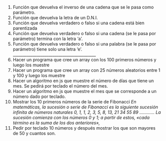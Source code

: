 1. Función que devuelva el inverso de una cadena que se le pasa como parámetro. 
2. Función que devuelva la letra de un D.N.I. 
3. Función que devuelva verdadero o falso si una cadena está bien parentizada 
4. Función que devuelva verdadero o falso si una cadena (se le pasa por parámetro) termina con la letra ‘a’. 
5. Función que devuelva verdadero o falso si una palabra (se le pasa por parámetro) tiene solo una letra ‘e’. __________________________________________ 
6. Hacer un programa que cree un array con los 100 primeros números y luego los muestre 
7. Hacer un programa que cree un array con 25 números aleatorios entre 1 y 100 y luego los muestre 
8. Hacer un algoritmo en js que muestre el número de días que tiene un mes. Se pedirá por teclado el número del mes. 
9. Hacer un algoritmo en js que muestre el mes que se corresponde a un número dado por teclado. 
10. Mostrar los 10 primeros números de la serie de Fibonacci 
*En matemáticas, la sucesión o serie de Fibonacci es la siguiente sucesión infinita de números naturales* 
*0, 1, 1, 2, 3, 5, 8, 13, 21 34 55 89 ………...* 
*La sucesión comienza con los números 0 y 1; a partir de estos, «cada término es la suma de los dos anteriores»,* 
11. Pedir por teclado 10 números y después mostrar los que son mayores de 50 y cuantos son.